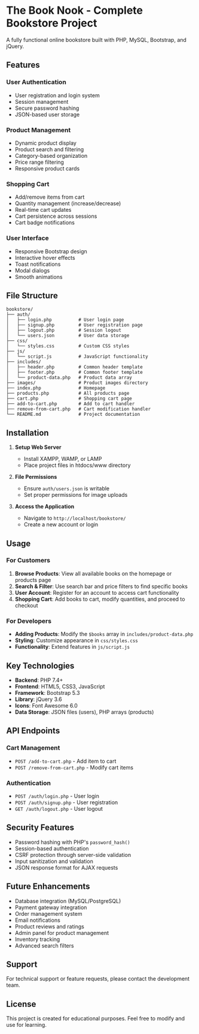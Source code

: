 # The Book Nook - Complete Bookstore Project

A fully functional online bookstore built with PHP, MySQL, Bootstrap, and jQuery.

## Features

### User Authentication
- User registration and login system
- Session management
- Secure password hashing
- JSON-based user storage

### Product Management
- Dynamic product display
- Product search and filtering
- Category-based organization
- Price range filtering
- Responsive product cards

### Shopping Cart
- Add/remove items from cart
- Quantity management (increase/decrease)
- Real-time cart updates
- Cart persistence across sessions
- Cart badge notifications

### User Interface
- Responsive Bootstrap design
- Interactive hover effects
- Toast notifications
- Modal dialogs
- Smooth animations

## File Structure

```
bookstore/
├── auth/
│   ├── login.php          # User login page
│   ├── signup.php         # User registration page
│   ├── logout.php         # Session logout
│   └── users.json         # User data storage
├── css/
│   └── styles.css         # Custom CSS styles
├── js/
│   └── script.js          # JavaScript functionality
├── includes/
│   ├── header.php         # Common header template
│   ├── footer.php         # Common footer template
│   └── product-data.php   # Product data array
├── images/                # Product images directory
├── index.php              # Homepage
├── products.php           # All products page
├── cart.php               # Shopping cart page
├── add-to-cart.php        # Add to cart handler
├── remove-from-cart.php   # Cart modification handler
└── README.md              # Project documentation
```

## Installation

1. **Setup Web Server**
   - Install XAMPP, WAMP, or LAMP
   - Place project files in htdocs/www directory

2. **File Permissions**
   - Ensure `auth/users.json` is writable
   - Set proper permissions for image uploads

3. **Access the Application**
   - Navigate to `http://localhost/bookstore/`
   - Create a new account or login

## Usage

### For Customers
1. **Browse Products**: View all available books on the homepage or products page
2. **Search & Filter**: Use search bar and price filters to find specific books
3. **User Account**: Register for an account to access cart functionality
4. **Shopping Cart**: Add books to cart, modify quantities, and proceed to checkout

### For Developers
- **Adding Products**: Modify the `$books` array in `includes/product-data.php`
- **Styling**: Customize appearance in `css/styles.css`
- **Functionality**: Extend features in `js/script.js`

## Key Technologies

- **Backend**: PHP 7.4+
- **Frontend**: HTML5, CSS3, JavaScript
- **Framework**: Bootstrap 5.3
- **Library**: jQuery 3.6
- **Icons**: Font Awesome 6.0
- **Data Storage**: JSON files (users), PHP arrays (products)

## API Endpoints

### Cart Management
- `POST /add-to-cart.php` - Add item to cart
- `POST /remove-from-cart.php` - Modify cart items

### Authentication
- `POST /auth/login.php` - User login
- `POST /auth/signup.php` - User registration
- `GET /auth/logout.php` - User logout

## Security Features

- Password hashing with PHP's `password_hash()`
- Session-based authentication
- CSRF protection through server-side validation
- Input sanitization and validation
- JSON response format for AJAX requests


## Future Enhancements

- Database integration (MySQL/PostgreSQL)
- Payment gateway integration
- Order management system
- Email notifications
- Product reviews and ratings
- Admin panel for product management
- Inventory tracking
- Advanced search filters

## Support

For technical support or feature requests, please contact the development team.

## License

This project is created for educational purposes. Feel free to modify and use for learning.
